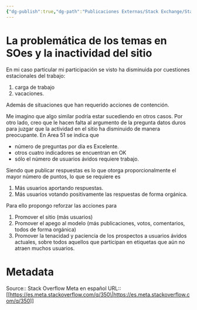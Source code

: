 ```yaml
---
{"dg-publish":true,"dg-path":"Publicaciones Externas/Stack Exchange/Stack Overflow en español/Stack Overflow en español Meta/es.meta.stackoverflow.com-350.md","permalink":"/publicaciones-externas/stack-exchange/stack-overflow-en-espanol/stack-overflow-en-espanol-meta/es-meta-stackoverflow-com-350/","title":"La problemática de los temas en SOes y la inactividad del sitio","hide":true,"noteIcon":"\"0\"","created":"2024-04-03T12:49:10.373-06:00","updated":"2024-04-05T16:43:58.520-06:00"}
---
```


# La problemática de los temas en SOes y la inactividad del sitio

En mi caso particular mi participación se visto ha disminuida por cuestiones estacionales del trabajo:

1. carga de trabajo
2. vacaciones. 

Además de situaciones que han requerido acciones de contención.

Me imagino que algo similar podría estar sucediendo en otros casos. Por otro lado, creo que le hacen falta al argumento de la pregunta datos duros para juzgar que la actividad en el sitio ha disminuido de manera preocupante. En Area 51 se indica que 

- número de preguntas por día es Excelente.
- otros cuatro indicadores se encuentran en OK
- sólo el número de usuarios ávidos requiere trabajo.

Siendo que publicar respuestas es lo que otorga proporcionalmente el mayor número de puntos, lo que se requiere es

1. Más usuarios aportando respuestas.
2. Más usuarios votando positivamente las respuestas de forma orgánica.

Para ello propongo reforzar las acciones para

1. Promover el sitio (más usuarios)
2. Promover el apego al modelo (más publicaciones, votos, comentarios, todos de forma orgánica)
3. Promover la tenacidad y paciencia de los prospectos a usuarios ávidos actuales, sobre todos aquellos que participan en etiquetas que aún no atraen muchos usuarios.


# Metadata
Source:: Stack Overflow Meta en español
URL:: [[https://es.meta.stackoverflow.com/q/350\|https://es.meta.stackoverflow.com/q/350]]

